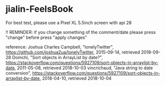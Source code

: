 # jialin-FeelsBook

For best test, please use a Pixel XL 5.5inch screen with api 28 

!! REMINDER: if you change something of the comment/date
please press "change" before press "apply changes"

reference:
Joshua Charles Campbell, "lonelyTwitter", https://github.com/joshua2ua/lonelyTwitter, 2015-09-14, retrieved 2018-09-28
Domchi, "Sort objects in ArrayList by date?", https://stackoverflow.com/questions/5927109/sort-objects-in-arraylist-by-date, 2011-05-08, retrieved 2018-10-03
vincrichaud, "Java string to date conversion", https://stackoverflow.com/questions/5927109/sort-objects-in-arraylist-by-date, 2018-04-10, retrieved 2018-10-04

